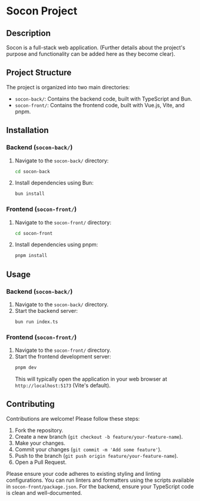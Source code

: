 # Socon Project

## Description

Socon is a full-stack web application. 
(Further details about the project's purpose and functionality can be added here as they become clear).

## Project Structure

The project is organized into two main directories:

- `socon-back/`: Contains the backend code, built with TypeScript and Bun.
- `socon-front/`: Contains the frontend code, built with Vue.js, Vite, and pnpm.

## Installation

### Backend (`socon-back/`)

1. Navigate to the `socon-back/` directory:
   ```bash
   cd socon-back
   ```
2. Install dependencies using Bun:
   ```bash
   bun install
   ```

### Frontend (`socon-front/`)

1. Navigate to the `socon-front/` directory:
   ```bash
   cd socon-front
   ```
2. Install dependencies using pnpm:
   ```bash
   pnpm install
   ```

## Usage

### Backend (`socon-back/`)

1. Navigate to the `socon-back/` directory.
2. Start the backend server:
   ```bash
   bun run index.ts
   ```

### Frontend (`socon-front/`)

1. Navigate to the `socon-front/` directory.
2. Start the frontend development server:
   ```bash
   pnpm dev
   ```
   This will typically open the application in your web browser at `http://localhost:5173` (Vite's default).

## Contributing

Contributions are welcome! Please follow these steps:

1. Fork the repository.
2. Create a new branch (`git checkout -b feature/your-feature-name`).
3. Make your changes.
4. Commit your changes (`git commit -m 'Add some feature'`).
5. Push to the branch (`git push origin feature/your-feature-name`).
6. Open a Pull Request.

Please ensure your code adheres to existing styling and linting configurations. You can run linters and formatters using the scripts available in `socon-front/package.json`. For the backend, ensure your TypeScript code is clean and well-documented.
```
